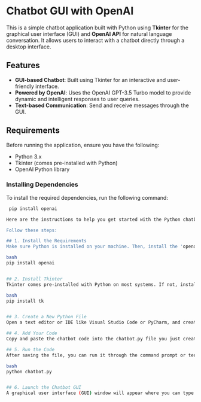 # Chatbot GUI with OpenAI

This is a simple chatbot application built with Python using **Tkinter** for the graphical user interface (GUI) and **OpenAI API** for natural language conversation. It allows users to interact with a chatbot directly through a desktop interface.

## Features
- **GUI-based Chatbot**: Built using Tkinter for an interactive and user-friendly interface.
- **Powered by OpenAI**: Uses the OpenAI GPT-3.5 Turbo model to provide dynamic and intelligent responses to user queries.
- **Text-based Communication**: Send and receive messages through the GUI.

## Requirements

Before running the application, ensure you have the following:

- Python 3.x
- Tkinter (comes pre-installed with Python)
- OpenAI Python library

### Installing Dependencies
To install the required dependencies, run the following command:

```bash
 pip install openai

Here are the instructions to help you get started with the Python chatbot using OpenAI and Tkinter. You can open and run this code using a Python environment on your local machine, especially if you've installed the 'openai' and 'tkinter' libraries.

Follow these steps:

## 1. Install the Requirements
Make sure Python is installed on your machine. Then, install the 'openai' library if you haven't already:

bash
pip install openai


## 2. Install Tkinter
Tkinter comes pre-installed with Python on most systems. If not, install it by running:

bash
pip install tk


## 3. Create a New Python File
Open a text editor or IDE like Visual Studio Code or PyCharm, and create a new file (e.g., chatbot.py).

## 4. Add Your Code
Copy and paste the chatbot code into the chatbot.py file you just created.

## 5. Run the Code
After saving the file, you can run it through the command prompt or terminal by executing:

bash
python chatbot.py


## 6. Launch the Chatbot GUI
A graphical user interface (GUI) window will appear where you can type messages and interact with the AI.
